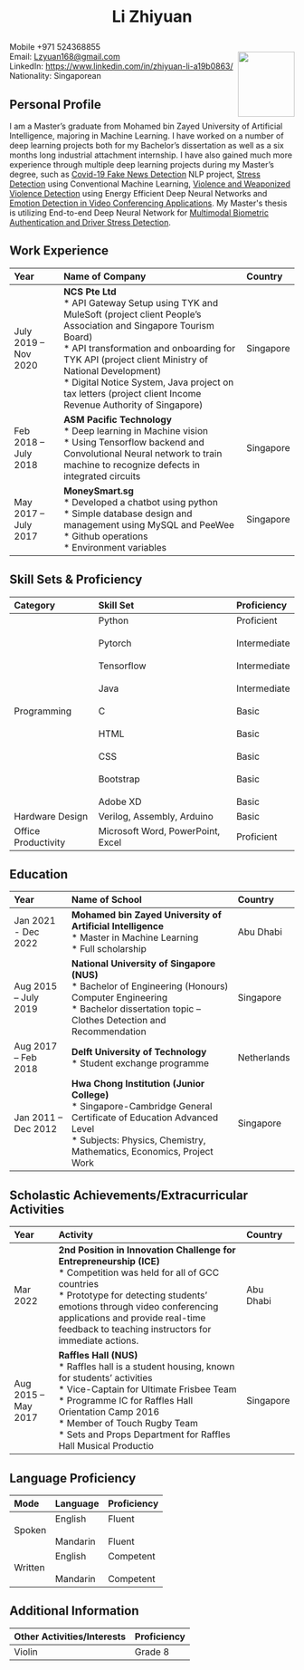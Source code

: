 # <p align="center"> Li Zhiyuan </p>  
Mobile +971 524368855 <br/>                        <img align="right" src="https://github.com/lzyuan168/lzyuan168.github.io/blob/main/scan3.jpg" height=115 width=100>
Email: Lzyuan168@gmail.com <br/>
LinkedIn: https://www.linkedin.com/in/zhiyuan-li-a19b0863/ <br/> 
Nationality: Singaporean


## Personal Profile

I am a Master’s graduate from Mohamed bin Zayed University of Artificial Intelligence, majoring in Machine Learning. I have worked on a number of deep learning projects both for my Bachelor’s dissertation as well as a six months long industrial attachment internship. I have also gained much more experience through multiple deep learning projects during my Master’s degree, such as [Covid-19 Fake News Detection](https://github.com/lzyuan168/fake_news_detection) NLP project, [Stress Detection](https://github.com/lzyuan168/stress_detection_through_ood) using Conventional Machine Learning, [Violence and Weaponized Violence Detection](https://github.com/lzyuan168/Violence_Detection) using Energy Efficient Deep Neural Networks and [Emotion Detection in Video Conferencing Applications](https://github.com/lzyuan168/Emotion-Recognition). My Master's thesis is utilizing End-to-end Deep Neural Network for [Multimodal Biometric Authentication and Driver Stress Detection](https://github.com/lzyuan168/multimodal_biometric_authentication).


## Work Experience

| Year 	| Name of Company 	| Country 	|
|:---	|:---	|:---	|
| July 2019 – Nov 2020 	| **NCS Pte Ltd**<br> * API Gateway Setup using TYK and MuleSoft (project client People’s Association and Singapore Tourism Board)<br> * API transformation and onboarding for TYK API (project client Ministry of National Development)<br> * Digital Notice System, Java project on tax letters (project client Income Revenue Authority of Singapore)<br>  	| Singapore 	|
| Feb 2018 – July 2018 	| **ASM Pacific Technology**<br> * Deep learning in Machine vision<br> * Using Tensorflow backend and Convolutional Neural network to train machine to recognize defects in integrated circuits<br>  	| Singapore 	|
| May 2017 – July 2017 	| **MoneySmart.sg**<br> * Developed a chatbot using python<br> * Simple database design and management using MySQL and PeeWee<br> * Github operations<br> * Environment variables 	| Singapore 	|


## Skill Sets & Proficiency

| Category 	| Skill Set 	| Proficiency 	|
|:---	|:---	|:---	|
| Programming 	| Python<br>   <br>Pytorch<br>   <br>Tensorflow<br>   <br>Java<br>   <br>C<br>   <br>HTML<br>   <br>CSS<br>   <br>Bootstrap<br>   <br>Adobe   XD 	| Proficient<br>   <br>Intermediate<br>   <br>Intermediate<br>   <br>Intermediate<br>   <br>Basic<br>   <br>Basic<br>   <br>Basic<br>   <br>Basic<br>   <br>Basic 	|
| Hardware Design 	| Verilog,   Assembly, Arduino 	| Basic 	|
| Office Productivity 	| Microsoft   Word, PowerPoint, Excel 	| Proficient 	|


## Education

| Year 	| Name of School 	| Country 	|
|:---	|:---	| :---	|
| Jan 2021 - Dec 2022 	| **Mohamed bin Zayed University of Artificial Intelligence**<br> * Master in Machine Learning<br> * Full scholarship<br>  	| Abu Dhabi 	|
| Aug 2015 – July 2019 	| **National University of Singapore (NUS)**<br> * Bachelor of Engineering (Honours) Computer Engineering<br> * Bachelor dissertation topic – Clothes Detection and Recommendation<br>  	|           Singapore 	|
| Aug 2017 – Feb 2018 	| **Delft University of Technology**<br/> * Student exchange programme<br>  	| Netherlands 	|
| Jan 2011 – Dec 2012 	| **Hwa Chong Institution (Junior College)**<br> * Singapore-Cambridge General Certificate of Education Advanced Level<br> * Subjects: Physics, Chemistry, Mathematics, Economics, Project Work<br>  	|           Singapore 	|


## Scholastic Achievements/Extracurricular Activities

| Year 	| Activity 	| Country 	|
|:---	|:---	|:---	|
| Mar 2022 	| **2nd Position in Innovation Challenge for Entrepreneurship (ICE)**<br> * Competition was held for all of GCC countries<br> * Prototype for detecting students’ emotions through video conferencing applications and provide real-time feedback to teaching instructors for immediate actions.<br>  	| Abu Dhabi 	|
| Aug 2015 – May 2017 	| **Raffles Hall (NUS)**<br> * Raffles hall is a student housing, known for students’ activities<br> * Vice-Captain for Ultimate Frisbee Team<br> * Programme IC for Raffles Hall Orientation Camp 2016<br> * Member of Touch Rugby Team<br> * Sets and Props Department for Raffles Hall Musical Productio 	|           Singapore 	|


## Language Proficiency

| Mode 	| Language 	| Proficiency 	|
|:---	|:---	|:---	|
| Spoken 	| English<br>   <br>Mandarin 	| Fluent<br>   <br>Fluent 	|
| Written 	| English<br>   <br>Mandarin 	| Competent<br>   <br>Competent 	|


## Additional Information

| Other Activities/Interests | Proficiency |
|:--- |:--- |
| Violin | Grade 8 |
